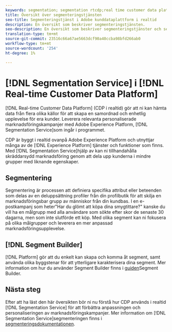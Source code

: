 ```yaml
---
keywords: segmentation; segmentation rtcdp;real time customer data platform segmentation
title: Översikt över segmenteringstjänsten
seo-title: Segmenteringstjänst i Adobe kunddataplattform i realtid
description: En översikt som beskriver segmenteringstjänsten.
seo-description: En översikt som beskriver segmenteringstjänster och segment på kunddataplattformen i realtid i Adobe.
translation-type: tm+mt
source-git-commit: 23516c66a67ae5663dcf90a40ccba98bfd266ab0
workflow-type: tm+mt
source-wordcount: '254'
ht-degree: 1%

---
```



# [!DNL Segmentation Service] i [!DNL Real-time Customer Data Platform]

[!DNL Real-time Customer Data Platform] (CDP i realtid) gör att ni kan hämta data från flera olika källor för att skapa en samordnad och enhetlig upplevelse för era kunder. Leverera relevanta personaliserade marknadsföringskampanjer med Adobe Experience Platform, [!DNL Segmentation Service]som ingår i programmet.

CDP är byggt i realtid ovanpå Adobe Experience Platform och utnyttjar många av de [!DNL Experience Platform] tjänster och funktioner som finns. Med [!DNL Segmentation Service]hjälp av kan ni tillhandahålla skräddarsydd marknadsföring genom att dela upp kunderna i mindre grupper med liknande egenskaper.

## Segmentering

Segmentering är processen att definiera specifika attribut eller beteenden som delas av en deluppsättning profiler från din profilbutik för att skilja en marknadsföringsbar grupp av människor från din kundbas. I en e-postkampanj som heter&quot;Har du glömt att köpa dina smygtittare?&quot; kanske du vill ha en målgrupp med alla användare som sökte efter skor de senaste 30 dagarna, men som inte slutförde ett köp. Med olika segment kan ni fokusera på olika målgrupper och leverera en mer anpassad marknadsföringsupplevelse.

## [!DNL Segment Builder]

[!DNL Platform] gör att du enkelt kan skapa och komma åt segment, samt använda olika byggstenar för att ytterligare karakterisera dina segment. Mer information om hur du använder Segment Builder finns i [guiden](./segment-builder-guide.md)Segment Builder.

## Nästa steg

Efter att ha läst den här översikten bör ni nu förstå hur CDP används i realtid [!DNL Segmentation Service] för att förbättra anpassningen och personaliseringen av marknadsföringskampanjer. Mer information om [!DNL Segmentation Service]segmenteringen finns i [segmenteringsdokumentationen](../../segmentation/home.md).
